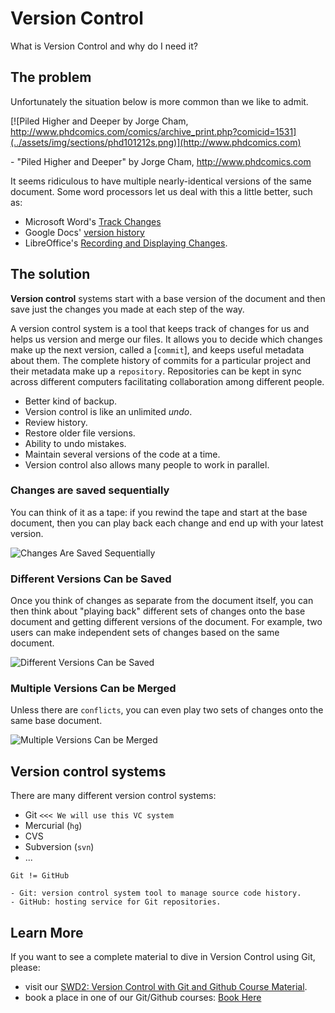 # Version Control

What is Version Control and why do I need it?

## The problem

Unfortunately the situation below is more common than we like to admit.

[![Piled Higher and Deeper by Jorge Cham, http://www.phdcomics.com/comics/archive_print.php?comicid=1531](../assets/img/sections/phd101212s.png)](http://www.phdcomics.com)

\- "Piled Higher and Deeper" by Jorge Cham, <http://www.phdcomics.com>

It seems ridiculous to have multiple nearly-identical versions of the same
document. Some word processors let us deal with this a little better, such as:

- Microsoft Word's [Track Changes](https://support.office.com/en-us/article/Track-changes-in-Word-197ba630-0f5f-4a8e-9a77-3712475e806a)
- Google Docs' [version history](https://support.google.com/docs/answer/190843?hl=en)
- LibreOffice's [Recording and Displaying Changes](https://help.libreoffice.org/Common/Recording_and_Displaying_Changes).

## The solution

**Version control** systems start with a base version of the document and
then save just the changes you made at each step of the way.

A version control system is a tool that keeps track of changes for us and
helps us version and merge our files. It allows you to decide which changes make
up the next version, called a [`commit`], and keeps useful metadata about them.
The complete history of commits for a particular project and their metadata make
up a `repository`. Repositories can be kept in sync across different computers
facilitating collaboration among different people.

- Better kind of backup.
- Version control is like an unlimited *undo*.
- Review history.
- Restore older file versions.
- Ability to undo mistakes.
- Maintain several versions of the code at a time.
- Version control also allows many people to work in parallel.

### Changes are saved sequentially

You can think of it as a tape: if you rewind the tape and start at the base
document, then you can play back each change and end up with your
latest version.

![Changes Are Saved Sequentially](../assets/img/sections/play-changes.png)

### Different Versions Can be Saved

Once you think of changes as separate from the document itself, you
can then think about "playing back" different sets of changes onto the
base document and getting different versions of the document. For
example, two users can make independent sets of changes based on the
same document.

![Different Versions Can be Saved](../assets/img/sections/versions.png)

### Multiple Versions Can be Merged

Unless there are `conflicts`, you can even play two sets of changes onto the same
base document.

![Multiple Versions Can be Merged](../assets/img/sections/merge.png)

## Version control systems

There are many different version control systems:

- Git  `<<< We will use this VC system`
- Mercurial (`hg`)
- CVS
- Subversion (`svn`)
- ...

```{important}
Git != GitHub

- Git: version control system tool to manage source code history.
- GitHub: hosting service for Git repositories.
```

## Learn More

If you want to see a complete material to dive in Version Control using Git, please:

- visit our [SWD2: Version Control with Git and Github Course Material](https://arctraining.github.io/swd2_git/).
- book a place in one of our Git/Github courses: [Book Here](https://uolr3.leeds.ac.uk/temcatsearch(bD1lbiZjPTUwMA==)/courses.htm?sap-params=Z2Rfa2V5d29yZHM9VmVyc2lvbiUyMENvbnRyb2wmZ2Rfc3R5cGU9JmdkX3R1dG9yPUxhc3QlMjBuYW1lJmRhdGUxPWRkJTJmbW0lMmZ5eXl5JmRhdGUyPWRkJTJmbW0lMmZ5eXl5JmRhdGUxPTAwLjAwLjAwMDAmZGF0ZTI9MDAuMDAuMDAwMCZwcm92aWRlcmxpc3Q9NTAwMjI0MjkmYW5kb3I9T1Imc29ydD1CRUdEQSZnZF9jYWxsaWQ9SU5JVElBTCZzdHlsZT0%3d)